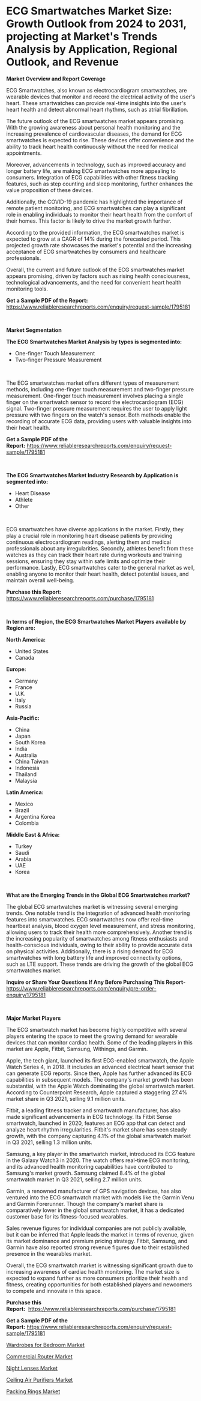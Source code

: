 <p><h1>ECG Smartwatches Market Size: Growth Outlook from 2024 to 2031, projecting at Market's Trends Analysis by Application, Regional Outlook, and Revenue</h1></p><p><strong>Market Overview and Report Coverage</strong></p>
<p><p>ECG Smartwatches, also known as electrocardiogram smartwatches, are wearable devices that monitor and record the electrical activity of the user's heart. These smartwatches can provide real-time insights into the user's heart health and detect abnormal heart rhythms, such as atrial fibrillation.</p><p>The future outlook of the ECG smartwatches market appears promising. With the growing awareness about personal health monitoring and the increasing prevalence of cardiovascular diseases, the demand for ECG smartwatches is expected to rise. These devices offer convenience and the ability to track heart health continuously without the need for medical appointments.</p><p>Moreover, advancements in technology, such as improved accuracy and longer battery life, are making ECG smartwatches more appealing to consumers. Integration of ECG capabilities with other fitness tracking features, such as step counting and sleep monitoring, further enhances the value proposition of these devices.</p><p>Additionally, the COVID-19 pandemic has highlighted the importance of remote patient monitoring, and ECG smartwatches can play a significant role in enabling individuals to monitor their heart health from the comfort of their homes. This factor is likely to drive the market growth further.</p><p>According to the provided information, the ECG smartwatches market is expected to grow at a CAGR of 14% during the forecasted period. This projected growth rate showcases the market's potential and the increasing acceptance of ECG smartwatches by consumers and healthcare professionals.</p><p>Overall, the current and future outlook of the ECG smartwatches market appears promising, driven by factors such as rising health consciousness, technological advancements, and the need for convenient heart health monitoring tools.</p></p>
<p><strong>Get a Sample PDF of the Report:</strong> <a href="https://www.reliableresearchreports.com/enquiry/request-sample/1795181">https://www.reliableresearchreports.com/enquiry/request-sample/1795181</a></p>
<p>&nbsp;</p>
<p><strong>Market Segmentation</strong></p>
<p><strong>The ECG Smartwatches Market Analysis by types is segmented into:</strong></p>
<p><ul><li>One-finger Touch Measurement</li><li>Two-finger Pressure Measurement</li></ul></p>
<p>&nbsp;</p>
<p><p>The ECG smartwatches market offers different types of measurement methods, including one-finger touch measurement and two-finger pressure measurement. One-finger touch measurement involves placing a single finger on the smartwatch sensor to record the electrocardiogram (ECG) signal. Two-finger pressure measurement requires the user to apply light pressure with two fingers on the watch's sensor. Both methods enable the recording of accurate ECG data, providing users with valuable insights into their heart health.</p></p>
<p><strong>Get a Sample PDF of the Report:</strong>&nbsp;<a href="https://www.reliableresearchreports.com/enquiry/request-sample/1795181">https://www.reliableresearchreports.com/enquiry/request-sample/1795181</a></p>
<p>&nbsp;</p>
<p><strong>The ECG Smartwatches Market Industry Research by Application is segmented into:</strong></p>
<p><ul><li>Heart Disease</li><li>Athlete</li><li>Other</li></ul></p>
<p>&nbsp;</p>
<p><p>ECG smartwatches have diverse applications in the market. Firstly, they play a crucial role in monitoring heart disease patients by providing continuous electrocardiogram readings, alerting them and medical professionals about any irregularities. Secondly, athletes benefit from these watches as they can track their heart rate during workouts and training sessions, ensuring they stay within safe limits and optimize their performance. Lastly, ECG smartwatches cater to the general market as well, enabling anyone to monitor their heart health, detect potential issues, and maintain overall well-being.</p></p>
<p><strong>Purchase this Report:</strong>&nbsp; <a href="https://www.reliableresearchreports.com/purchase/1795181">https://www.reliableresearchreports.com/purchase/1795181</a></p>
<p>&nbsp;</p>
<p><strong>In terms of Region, the ECG Smartwatches Market Players available by Region are:</strong></p>
<p>
    <p> <strong> North America: </strong>
        <ul>
            <li>United States</li>
            <li>Canada</li>
        </ul>
        </p> 
    <p> <strong> Europe: </strong>
        <ul>
            <li>Germany</li>
            <li>France</li>
            <li>U.K.</li>
            <li>Italy</li>
            <li>Russia</li>
        </ul>
        </p> 
    <p> <strong> Asia-Pacific: </strong>
        <ul>
            <li>China</li>
            <li>Japan</li>
            <li>South Korea</li>
            <li>India</li>
            <li>Australia</li>
            <li>China Taiwan</li>
            <li>Indonesia</li>
            <li>Thailand</li>
            <li>Malaysia</li>
        </ul>
        </p> 
    <p> <strong> Latin America: </strong>
        <ul>
            <li>Mexico</li>
            <li>Brazil</li>
            <li>Argentina Korea</li>
            <li>Colombia</li>
        </ul>
        </p> 
    <p> <strong> Middle East & Africa: </strong>
        <ul>
            <li>Turkey</li>
            <li>Saudi</li>
            <li>Arabia</li>
            <li>UAE</li>
            <li>Korea</li>
        </ul>
    </p>
    </p>
<p>&nbsp;</p>
<p><strong>What are the Emerging Trends in the Global ECG Smartwatches market?</strong></p>
<p><p>The global ECG smartwatches market is witnessing several emerging trends. One notable trend is the integration of advanced health monitoring features into smartwatches. ECG smartwatches now offer real-time heartbeat analysis, blood oxygen level measurement, and stress monitoring, allowing users to track their health more comprehensively. Another trend is the increasing popularity of smartwatches among fitness enthusiasts and health-conscious individuals, owing to their ability to provide accurate data on physical activities. Additionally, there is a rising demand for ECG smartwatches with long battery life and improved connectivity options, such as LTE support. These trends are driving the growth of the global ECG smartwatches market.</p></p>
<p><strong>Inquire or Share Your Questions If Any Before Purchasing This Report</strong>- <a href="https://www.reliableresearchreports.com/enquiry/pre-order-enquiry/1795181">https://www.reliableresearchreports.com/enquiry/pre-order-enquiry/1795181</a></p>
<p>&nbsp;</p>
<p><strong>Major Market Players</strong></p>
<p><p>The ECG smartwatch market has become highly competitive with several players entering the space to meet the growing demand for wearable devices that can monitor cardiac health. Some of the leading players in this market are Apple, Fitbit, Samsung, Withings, and Garmin.</p><p>Apple, the tech giant, launched its first ECG-enabled smartwatch, the Apple Watch Series 4, in 2018. It includes an advanced electrical heart sensor that can generate ECG reports. Since then, Apple has further advanced its ECG capabilities in subsequent models. The company's market growth has been substantial, with the Apple Watch dominating the global smartwatch market. According to Counterpoint Research, Apple captured a staggering 27.4% market share in Q3 2021, selling 9.1 million units.</p><p>Fitbit, a leading fitness tracker and smartwatch manufacturer, has also made significant advancements in ECG technology. Its Fitbit Sense smartwatch, launched in 2020, features an ECG app that can detect and analyze heart rhythm irregularities. Fitbit's market share has seen steady growth, with the company capturing 4.1% of the global smartwatch market in Q3 2021, selling 1.3 million units.</p><p>Samsung, a key player in the smartwatch market, introduced its ECG feature in the Galaxy Watch3 in 2020. The watch offers real-time ECG monitoring, and its advanced health monitoring capabilities have contributed to Samsung's market growth. Samsung claimed 8.4% of the global smartwatch market in Q3 2021, selling 2.7 million units.</p><p>Garmin, a renowned manufacturer of GPS navigation devices, has also ventured into the ECG smartwatch market with models like the Garmin Venu and Garmin Forerunner. Though the company's market share is comparatively lower in the global smartwatch market, it has a dedicated customer base for its fitness-focused wearables.</p><p>Sales revenue figures for individual companies are not publicly available, but it can be inferred that Apple leads the market in terms of revenue, given its market dominance and premium pricing strategy. Fitbit, Samsung, and Garmin have also reported strong revenue figures due to their established presence in the wearables market.</p><p>Overall, the ECG smartwatch market is witnessing significant growth due to increasing awareness of cardiac health monitoring. The market size is expected to expand further as more consumers prioritize their health and fitness, creating opportunities for both established players and newcomers to compete and innovate in this space.</p></p>
<p><strong>Purchase this Report:</strong>&nbsp;&nbsp;<a href="https://www.reliableresearchreports.com/purchase/1795181">https://www.reliableresearchreports.com/purchase/1795181</a></p>
<p></p>
<p><strong>Get a Sample PDF of the Report:</strong>&nbsp;<a href="https://www.reliableresearchreports.com/enquiry/request-sample/1795181">https://www.reliableresearchreports.com/enquiry/request-sample/1795181</a></p>
<p><p><a href="https://github.com/nathandecarvalho/Market-Research-Report-List-1/blob/main/wardrobes-for-bedroom-market.md">Wardrobes for Bedroom Market</a></p><p><a href="https://github.com/amonskiyk/Market-Research-Report-List-1/blob/main/commercial-router-market.md">Commercial Router Market</a></p><p><a href="https://github.com/markusgodoy/Market-Research-Report-List-1/blob/main/night-lenses-market.md">Night Lenses Market</a></p><p><a href="https://github.com/julyju69/Market-Research-Report-List-1/blob/main/ceiling-air-purifiers-market.md">Ceiling Air Purifiers Market</a></p><p><a href="https://github.com/joannesouthgate/Market-Research-Report-List-1/blob/main/packing-rings-market.md">Packing Rings Market</a></p></p>